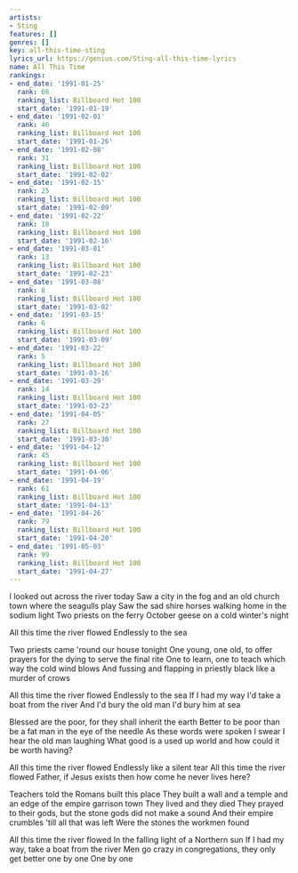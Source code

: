 ```yaml
---
artists:
- Sting
features: []
genres: []
key: all-this-time-sting
lyrics_url: https://genius.com/Sting-all-this-time-lyrics
name: All This Time
rankings:
- end_date: '1991-01-25'
  rank: 66
  ranking_list: Billboard Hot 100
  start_date: '1991-01-19'
- end_date: '1991-02-01'
  rank: 46
  ranking_list: Billboard Hot 100
  start_date: '1991-01-26'
- end_date: '1991-02-08'
  rank: 31
  ranking_list: Billboard Hot 100
  start_date: '1991-02-02'
- end_date: '1991-02-15'
  rank: 25
  ranking_list: Billboard Hot 100
  start_date: '1991-02-09'
- end_date: '1991-02-22'
  rank: 18
  ranking_list: Billboard Hot 100
  start_date: '1991-02-16'
- end_date: '1991-03-01'
  rank: 13
  ranking_list: Billboard Hot 100
  start_date: '1991-02-23'
- end_date: '1991-03-08'
  rank: 8
  ranking_list: Billboard Hot 100
  start_date: '1991-03-02'
- end_date: '1991-03-15'
  rank: 6
  ranking_list: Billboard Hot 100
  start_date: '1991-03-09'
- end_date: '1991-03-22'
  rank: 5
  ranking_list: Billboard Hot 100
  start_date: '1991-03-16'
- end_date: '1991-03-29'
  rank: 14
  ranking_list: Billboard Hot 100
  start_date: '1991-03-23'
- end_date: '1991-04-05'
  rank: 27
  ranking_list: Billboard Hot 100
  start_date: '1991-03-30'
- end_date: '1991-04-12'
  rank: 45
  ranking_list: Billboard Hot 100
  start_date: '1991-04-06'
- end_date: '1991-04-19'
  rank: 61
  ranking_list: Billboard Hot 100
  start_date: '1991-04-13'
- end_date: '1991-04-26'
  rank: 79
  ranking_list: Billboard Hot 100
  start_date: '1991-04-20'
- end_date: '1991-05-03'
  rank: 99
  ranking_list: Billboard Hot 100
  start_date: '1991-04-27'
---
```

I looked out across the river today
Saw a city in the fog and an old church town where the seagulls play
Saw the sad shire horses walking home in the sodium light
Two priests on the ferry
October geese on a cold winter's night


All this time the river flowed
Endlessly to the sea


Two priests came 'round our house tonight
One young, one old, to offer prayers for the dying to serve the final rite
One to learn, one to teach which way the cold wind blows
And fussing and flapping in priestly black like a murder of crows


All this time the river flowed
Endlessly to the sea
If I had my way
I'd take a boat from the river
And I'd bury the old man
I'd bury him at sea


Blessed are the poor, for they shall inherit the earth
Better to be poor than be a fat man in the eye of the needle
As these words were spoken I swear I hear the old man laughing
What good is a used up world and how could it be worth having?

All this time the river flowed
Endlessly like a silent tear
All this time the river flowed
Father, if Jesus exists then how come he never lives here?


Teachers told the Romans built this place
They built a wall and a temple and an edge of the empire garrison town
They lived and they died
They prayed to their gods, but the stone gods did not make a sound
And their empire crumbles 'till all that was left
Were the stones the workmen found


All this time the river flowed
In the falling light of a Northern sun
If I had my way, take a boat from the river
Men go crazy in congregations, they only get better one by one
One by one

